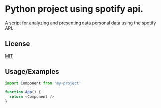 # Python project using spotify api.

A script for analyzing and presenting data personal data using the spotify API.


## License

[MIT](https://choosealicense.com/licenses/mit/)


## Usage/Examples

```javascript
import Component from 'my-project'

function App() {
  return <Component />
}
```